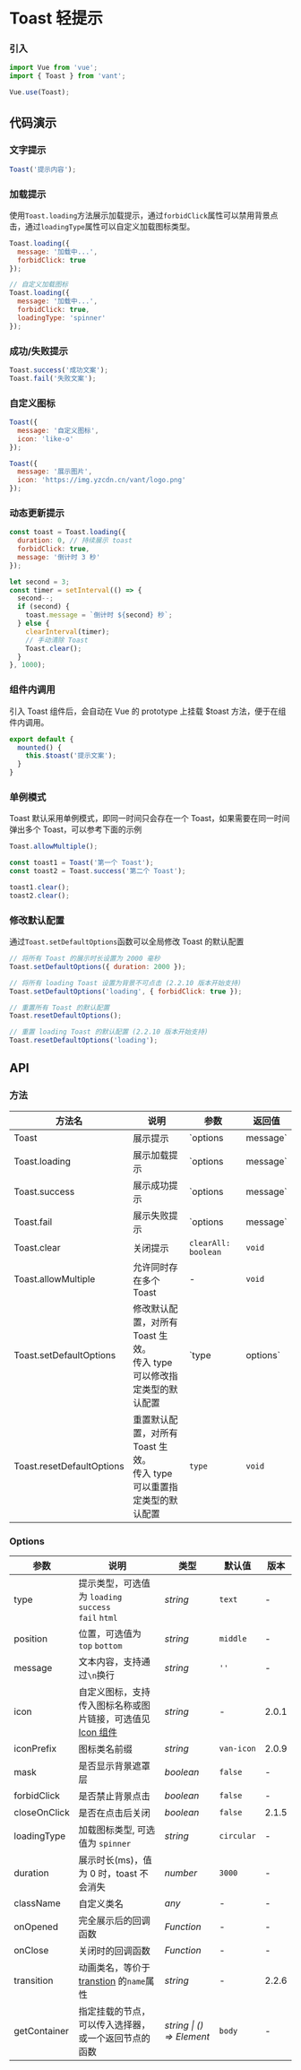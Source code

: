 # Toast 轻提示

### 引入

```js
import Vue from 'vue';
import { Toast } from 'vant';

Vue.use(Toast);
```

## 代码演示

### 文字提示

```js
Toast('提示内容');
```

### 加载提示

使用`Toast.loading`方法展示加载提示，通过`forbidClick`属性可以禁用背景点击，通过`loadingType`属性可以自定义加载图标类型。

```js
Toast.loading({
  message: '加载中...',
  forbidClick: true
});

// 自定义加载图标
Toast.loading({
  message: '加载中...',
  forbidClick: true,
  loadingType: 'spinner'
});
```

### 成功/失败提示

```js
Toast.success('成功文案');
Toast.fail('失败文案');
```

### 自定义图标

```js
Toast({
  message: '自定义图标',
  icon: 'like-o'
});

Toast({
  message: '展示图片',
  icon: 'https://img.yzcdn.cn/vant/logo.png'
});
```

### 动态更新提示

```js
const toast = Toast.loading({
  duration: 0, // 持续展示 toast
  forbidClick: true,
  message: '倒计时 3 秒'
});

let second = 3;
const timer = setInterval(() => {
  second--;
  if (second) {
    toast.message = `倒计时 ${second} 秒`;
  } else {
    clearInterval(timer);
    // 手动清除 Toast
    Toast.clear();
  }
}, 1000);
```

### 组件内调用

引入 Toast 组件后，会自动在 Vue 的 prototype 上挂载 $toast 方法，便于在组件内调用。

```js
export default {
  mounted() {
    this.$toast('提示文案');
  }
}
```

### 单例模式

Toast 默认采用单例模式，即同一时间只会存在一个 Toast，如果需要在同一时间弹出多个 Toast，可以参考下面的示例

```js
Toast.allowMultiple();

const toast1 = Toast('第一个 Toast');
const toast2 = Toast.success('第二个 Toast');

toast1.clear();
toast2.clear();
```

### 修改默认配置

通过`Toast.setDefaultOptions`函数可以全局修改 Toast 的默认配置

```js
// 将所有 Toast 的展示时长设置为 2000 毫秒
Toast.setDefaultOptions({ duration: 2000 });

// 将所有 loading Toast 设置为背景不可点击 (2.2.10 版本开始支持)
Toast.setDefaultOptions('loading', { forbidClick: true });

// 重置所有 Toast 的默认配置
Toast.resetDefaultOptions();

// 重置 loading Toast 的默认配置 (2.2.10 版本开始支持)
Toast.resetDefaultOptions('loading');
```

## API

### 方法

| 方法名 | 说明 | 参数 | 返回值 |
|------|------|------|------|
| Toast | 展示提示 | `options | message` | toast 实例 |
| Toast.loading | 展示加载提示 | `options | message` | toast 实例 |
| Toast.success | 展示成功提示 | `options | message` | toast 实例 |
| Toast.fail | 展示失败提示 | `options | message` | toast 实例 |
| Toast.clear | 关闭提示 | `clearAll: boolean` | `void` |
| Toast.allowMultiple | 允许同时存在多个 Toast | - | `void` |
| Toast.setDefaultOptions | 修改默认配置，对所有 Toast 生效。<br>传入 type 可以修改指定类型的默认配置 | `type | options` | `void` |
| Toast.resetDefaultOptions | 重置默认配置，对所有 Toast 生效。<br>传入 type 可以重置指定类型的默认配置 | `type` | `void` |

### Options

| 参数 | 说明 | 类型 | 默认值 | 版本 |
|------|------|------|------|------|
| type | 提示类型，可选值为 `loading` `success`<br>`fail` `html` | *string* | `text` | - |
| position | 位置，可选值为 `top` `bottom` | *string* | `middle` | - |
| message | 文本内容，支持通过`\n`换行 | *string* | `''` | - | - |
| icon | 自定义图标，支持传入图标名称或图片链接，可选值见 [Icon 组件](#/zh-CN/icon) | *string* | - | 2.0.1 |
| iconPrefix | 图标类名前缀 | *string* | `van-icon` | 2.0.9 |
| mask | 是否显示背景遮罩层 | *boolean* | `false` | - |
| forbidClick | 是否禁止背景点击 | *boolean* | `false` | - |
| closeOnClick | 是否在点击后关闭 | *boolean* | `false` | 2.1.5 |
| loadingType | 加载图标类型, 可选值为 `spinner` | *string* | `circular` | - |
| duration | 展示时长(ms)，值为 0 时，toast 不会消失 | *number* | `3000` | - |
| className | 自定义类名 | *any* | - | - |
| onOpened | 完全展示后的回调函数 | *Function* | - | - |
| onClose | 关闭时的回调函数 | *Function* | - | - |
| transition | 动画类名，等价于 [transtion](https://cn.vuejs.org/v2/api/index.html#transition) 的`name`属性 | *string* | - | 2.2.6 |
| getContainer | 指定挂载的节点，可以传入选择器，<br>或一个返回节点的函数 | *string \| () => Element* | `body` | - |
